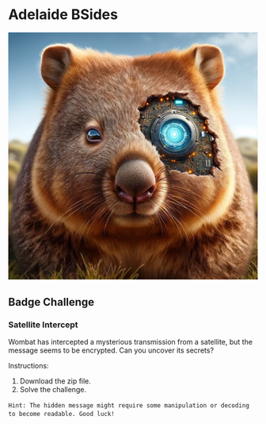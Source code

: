 # Adelaide BSides

![Adelaide Bsides Logo](bsides_logo.png "CombatWombat logo")

## Badge Challenge

### Satellite Intercept

Wombat has intercepted a mysterious transmission from a satellite, but the message seems to be encrypted. Can you uncover its secrets?

Instructions:

1. Download the zip file.
2. Solve the challenge.

`Hint: The hidden message might require some manipulation or decoding to become readable. Good luck!`

